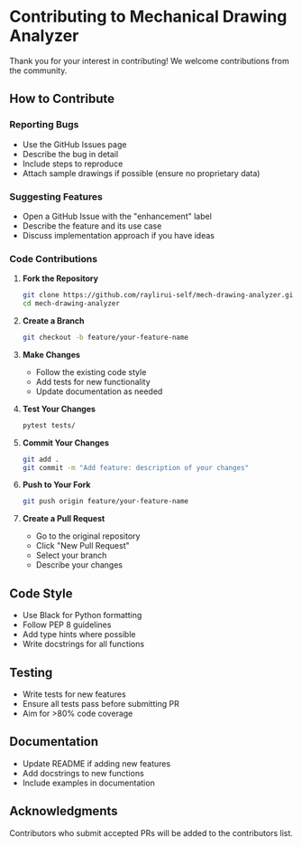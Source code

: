 # Contributing to Mechanical Drawing Analyzer

Thank you for your interest in contributing! We welcome contributions from the community.

## How to Contribute

### Reporting Bugs
- Use the GitHub Issues page
- Describe the bug in detail
- Include steps to reproduce
- Attach sample drawings if possible (ensure no proprietary data)

### Suggesting Features
- Open a GitHub Issue with the "enhancement" label
- Describe the feature and its use case
- Discuss implementation approach if you have ideas

### Code Contributions

1. **Fork the Repository**
   ```bash
   git clone https://github.com/raylirui-self/mech-drawing-analyzer.git
   cd mech-drawing-analyzer
   ```

2. **Create a Branch**
   ```bash
   git checkout -b feature/your-feature-name
   ```

3. **Make Changes**
   - Follow the existing code style
   - Add tests for new functionality
   - Update documentation as needed

4. **Test Your Changes**
   ```bash
   pytest tests/
   ```

5. **Commit Your Changes**
   ```bash
   git add .
   git commit -m "Add feature: description of your changes"
   ```

6. **Push to Your Fork**
   ```bash
   git push origin feature/your-feature-name
   ```

7. **Create a Pull Request**
   - Go to the original repository
   - Click "New Pull Request"
   - Select your branch
   - Describe your changes

## Code Style

- Use Black for Python formatting
- Follow PEP 8 guidelines
- Add type hints where possible
- Write docstrings for all functions

## Testing

- Write tests for new features
- Ensure all tests pass before submitting PR
- Aim for >80% code coverage

## Documentation

- Update README if adding new features
- Add docstrings to new functions
- Include examples in documentation

## Acknowledgments

Contributors who submit accepted PRs will be added to the contributors list.